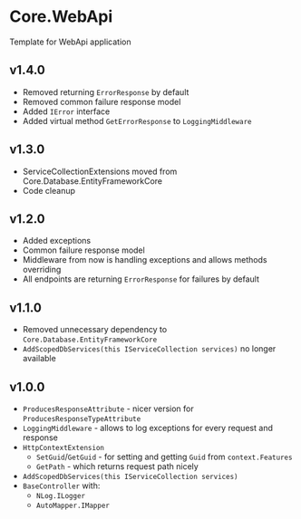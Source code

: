 ﻿# Core.WebApi
Template for WebApi application
## v1.4.0
* Removed returning `ErrorResponse` by default
* Removed common failure response model
* Added `IError` interface
* Added virtual method `GetErrorResponse` to `LoggingMiddleware`
## v1.3.0
* ServiceCollectionExtensions moved from Core.Database.EntityFrameworkCore
* Code cleanup
## v1.2.0
* Added exceptions
* Common failure response model
* Middleware from now is handling exceptions and allows methods overriding
* All endpoints are returning `ErrorResponse` for failures by default 
## v1.1.0
* Removed unnecessary dependency to `Core.Database.EntityFrameworkCore`
* `AddScopedDbServices(this IServiceCollection services)` no longer available
## v1.0.0
* `ProducesResponseAttribute` - nicer version for `ProducesResponseTypeAttribute`
* `LoggingMiddleware` - allows to log exceptions for every request and response
* `HttpContextExtension`
	* `SetGuid`/`GetGuid` - for setting and getting `Guid` from `context.Features`
	* `GetPath` - which returns request path nicely
* `AddScopedDbServices(this IServiceCollection services)`
* `BaseController` with:
	* `NLog.ILogger`
	* `AutoMapper.IMapper`
